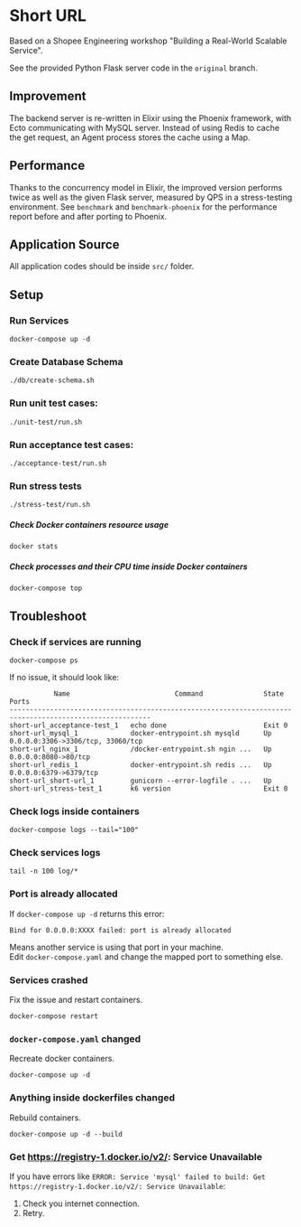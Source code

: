 # Short URL

Based on a Shopee Engineering workshop "Building a Real-World Scalable Service".

See the provided Python Flask server code in the `original` branch.

## Improvement

The backend server is re-written in Elixir using the Phoenix framework, with 
Ecto communicating with MySQL server. Instead of using Redis to cache the 
get request, an Agent process stores the cache using a Map. 


## Performance

Thanks to the concurrency model in Elixir, the improved version performs twice as well 
as the given Flask server, measured by QPS in a stress-testing environment. 
See `benchmark` and `benchmark-phoenix` for the performance report before and after 
porting to Phoenix.

## Application Source
All application codes should be inside `src/` folder.

## Setup
### Run Services
```
docker-compose up -d
```

### Create Database Schema
```
./db/create-schema.sh
```

### Run unit test cases:
```
./unit-test/run.sh
```

### Run acceptance test cases:
```
./acceptance-test/run.sh
```

### Run stress tests
```
./stress-test/run.sh
```
##### Check Docker containers resource usage
```
docker stats
```
##### Check processes and their CPU time inside Docker containers
```
docker-compose top
```

## Troubleshoot
### Check if services are running
```
docker-compose ps
```
If no issue, it should look like:
```
           Name                          Command               State                  Ports
---------------------------------------------------------------------------------------------------------
short-url_acceptance-test_1   echo done                        Exit 0
short-url_mysql_1             docker-entrypoint.sh mysqld      Up       0.0.0.0:3306->3306/tcp, 33060/tcp
short-url_nginx_1             /docker-entrypoint.sh ngin ...   Up       0.0.0.0:8080->80/tcp
short-url_redis_1             docker-entrypoint.sh redis ...   Up       0.0.0.0:6379->6379/tcp
short-url_short-url_1         gunicorn --error-logfile . ...   Up
short-url_stress-test_1       k6 version                       Exit 0
```

### Check logs inside containers
```
docker-compose logs --tail="100"
```

### Check services logs
```
tail -n 100 log/*
```

### Port is already allocated
If `docker-compose up -d` returns this error:
```
Bind for 0.0.0.0:XXXX failed: port is already allocated
```
Means another service is using that port in your machine.  
Edit `docker-compose.yaml` and change the mapped port to something else.

### Services crashed
Fix the issue and restart containers.
```
docker-compose restart
```

### `docker-compose.yaml` changed
Recreate docker containers.
```
docker-compose up -d
```

### Anything inside dockerfiles changed
Rebuild containers.
```
docker-compose up -d --build
```

### Get https://registry-1.docker.io/v2/: Service Unavailable
If you have errors like `ERROR: Service 'mysql' failed to build: Get https://registry-1.docker.io/v2/: Service Unavailable`:
1. Check you internet connection.
2. Retry.
